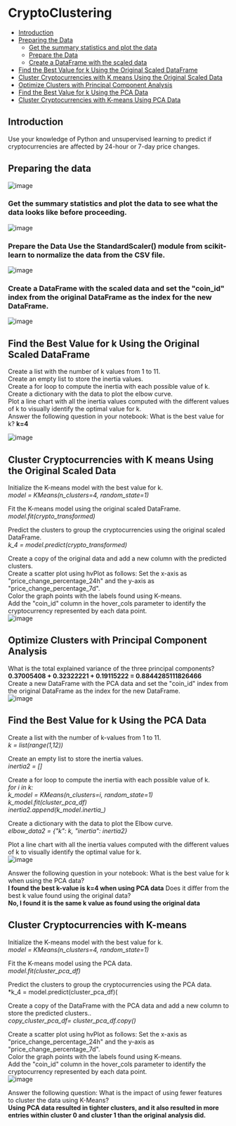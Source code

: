 # CryptoClustering

- [Introduction](#introduction)
- [Preparing the Data](#preparing-the-data)
  - [Get the summary statistics and plot the data](#get-the-summary-statistics-and-plot-the-data)
  - [Prepare the Data](#prepare-the-data)
  - [Create a DataFrame with the scaled data](#create-a-dataframe-with-the-scaled-data)
- [Find the Best Value for k Using the Original Scaled DataFrame](#find-the-best-value-for-k-using-the-original-scaled-dataframe)
- [Cluster Cryptocurrencies with K means Using the Original Scaled Data](#cluster-cryptocurrencies-with-k-means-using-the-original-scaled-data)
- [Optimize Clusters with Principal Component Analysis](#optimize-clusters-with-principal-component-analysis)
- [Find the Best Value for k Using the PCA Data](#find-the-best-value-for-k-using-the-pca-data)
- [Cluster Cryptocurrencies with K-means Using PCA Data](#cluster-cryptocurrencies-with-k-means)


## Introduction
Use your knowledge of Python and unsupervised learning to predict if cryptocurrencies are affected by 24-hour or 7-day price changes.

## Preparing the data

![image](https://github.com/dclaxto1/CryptoClustering/assets/128431134/eb7333a5-92e6-49fc-9f98-1a22162ae388)

### Get the summary statistics and plot the data to see what the data looks like before proceeding.

![image](https://github.com/dclaxto1/CryptoClustering/assets/128431134/03da8666-f92d-4741-b64e-bd2c0c467aac)

### Prepare the Data Use the StandardScaler() module from scikit-learn to normalize the data from the CSV file.

![image](https://github.com/dclaxto1/CryptoClustering/assets/128431134/cc87c70a-2453-4da5-9dd1-b6f9149849a1)

### Create a DataFrame with the scaled data and set the "coin_id" index from the original DataFrame as the index for the new DataFrame.

![image](https://github.com/dclaxto1/CryptoClustering/assets/128431134/00956870-4334-441a-b382-76cefb029b38)


## Find the Best Value for k Using the Original Scaled DataFrame

Create a list with the number of k values from 1 to 11. <br />
Create an empty list to store the inertia values. <br />
Create a for loop to compute the inertia with each possible value of k. <br />
Create a dictionary with the data to plot the elbow curve. <br />
Plot a line chart with all the inertia values computed with the different values of k to visually identify the optimal value for k. <br />
Answer the following question in your notebook: What is the best value for k? **k=4**<br />

![image](https://github.com/dclaxto1/CryptoClustering/assets/128431134/448cbb4e-76bd-4ba8-8bec-d2d2e84ef032)



## Cluster Cryptocurrencies with K means Using the Original Scaled Data

Initialize the K-means model with the best value for k. <br />
*model = KMeans(n_clusters=4, random_state=1)*<br />

Fit the K-means model using the original scaled DataFrame. <br />
*model.fit(crypto_transformed)*

Predict the clusters to group the cryptocurrencies using the original scaled DataFrame. <br />
*k_4 = model.predict(crypto_transformed)*

Create a copy of the original data and add a new column with the predicted clusters. <br />
Create a scatter plot using hvPlot as follows: Set the x-axis as "price_change_percentage_24h" and the y-axis as "price_change_percentage_7d". <br />
Color the graph points with the labels found using K-means. <br />
Add the "coin_id" column in the hover_cols parameter to identify the cryptocurrency represented by each data point. <br />
![image](https://github.com/dclaxto1/CryptoClustering/assets/128431134/38f5371d-cf7e-4bf4-9cff-8596039033d7)


## Optimize Clusters with Principal Component Analysis

What is the total explained variance of the three principal components? **0.37005408 + 0.32322221 + 0.19115222 = 0.8844285111826466**<br />
Create a new DataFrame with the PCA data and set the "coin_id" index from the original DataFrame as the index for the new DataFrame.<br />
![image](https://github.com/dclaxto1/CryptoClustering/assets/128431134/534a36a7-710d-4be4-acc1-2691e02652c0)

## Find the Best Value for k Using the PCA Data 

Create a list with the number of k-values from 1 to 11. <br />
*k = list(range(1,12))*

Create an empty list to store the inertia values. <br />
*inertia2 = []*

Create a for loop to compute the inertia with each possible value of k. <br />
*for i in k:<br />
    k_model = KMeans(n_clusters=i, random_state=1)<br />
    k_model.fit(cluster_pca_df)<br />
    inertia2.append(k_model.inertia_)*<br />
    
Create a dictionary with the data to plot the Elbow curve. <br />
*elbow_data2 = {"k": k, "inertia": inertia2}*

Plot a line chart with all the inertia values computed with the different values of k to visually identify the optimal value for k. <br />
![image](https://github.com/dclaxto1/CryptoClustering/assets/128431134/46d475df-0786-4c77-8b8c-8b618a5d1535)

Answer the following question in your notebook: What is the best value for k when using the PCA data?<br />
**I found the best k-value is k=4 when using PCA data**
Does it differ from the best k value found using the original data? <br />
**No, I found it is the same k value as found using the original data**

## Cluster Cryptocurrencies with K-means

Initialize the K-means model with the best value for k. <br />
*model = KMeans(n_clusters=4, random_state=1)*

Fit the K-means model using the PCA data. <br />
*model.fit(cluster_pca_df)*

Predict the clusters to group the cryptocurrencies using the PCA data. <br />
*k_4 = model.predict(cluster_pca_df)(

Create a copy of the DataFrame with the PCA data and add a new column to store the predicted clusters.. <br />
*copy_cluster_pca_df= cluster_pca_df.copy()*

Create a scatter plot using hvPlot as follows: Set the x-axis as "price_change_percentage_24h" and the y-axis as "price_change_percentage_7d". <br />
Color the graph points with the labels found using K-means. <br />
Add the "coin_id" column in the hover_cols parameter to identify the cryptocurrency represented by each data point. <br />
![image](https://github.com/dclaxto1/CryptoClustering/assets/128431134/22c8ffe3-929e-4ced-9bf8-77fd249d338a)


Answer the following question: What is the impact of using fewer features to cluster the data using K-Means?<br />
**Using PCA data resulted in tighter clusters, and it also resulted in more entries within cluster 0 and cluster 1 than the original analysis did.**
